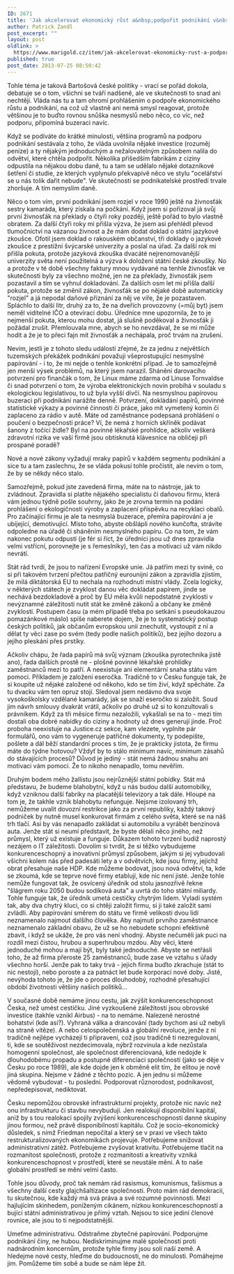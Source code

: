 ```yaml
---
ID: 2671
title: 'Jak akcelerovat ekonomický růst a&nbsp;podpořit podnikání v&nbsp;Česku'
author: Patrick Zandl
post_excerpt: ""
layout: post
oldlink: >
  https://www.marigold.cz/item/jak-akcelerovat-ekonomicky-rust-a-podporit-podnikani-v-cesku
published: true
post_date: 2013-07-25 08:50:42
---
```

<p>Tohle téma je taková Bartošová české politiky - vrací se pořád dokola, debatuje se o tom, všichni se tváří nadšeně, ale ve skutečnosti to snad ani nechtějí. Vláda nás tu a tam ohromí prohlášením o podpoře ekonomického růstu a podnikání, na což už vlastně ani nemá smysl reagovat, protože většinou je to buďto rovnou snůška nesmyslů nebo něco, co víc, než podporu, připomíná buzeraci navíc.</p>

<!--more-->

<p>Když se podíváte do krátké minulosti, většina programů na podporu podnikání sestávala z toho, že vláda uvolnila nějaké investice (rozuměj peníze) a ty nějakým jednoduchým a nežalovatelným způsobem nalila do odvětví, které chtěla podpořit. Několika přišedším fabrikám z ciziny odpustila na nějakou dobu daně, tu a tam se udělalo nějaké dotazníkové šetření či studie, ze kterých vyplynulo překvapivě něco ve stylu "ocelářství se u nás tolik dařit nebude". Ve skutečnosti se podnikatelské prostředí trvale zhoršuje. A tím nemyslím daně.</p>
<p>Něco o tom vím, první podnikání jsem rozjel v roce 1990 ještě na živnosťák sestry kamaráda, který získala na počkání. Když jsem si pořizoval já svůj první živnosťák na překlady o čtyři roky později, ještě pořád to bylo vlastně obratem. Za další čtyři roky mi přišla výzva, že jsem asi přehlédl převod tlumočnictví na vázanou živnost a že mám dodat doklad o státní jazykové zkoušce. Ofotil jsem doklad o rakouském občanství, tři doklady o jazykové zkoušce z prestižní švýcarské univerzity a poslal na úřad. Za další rok mi přišla pokuta, protože jazyková zkouška dvacáté nejrenomovanější univerzity světa není použitelná a výzva k doložení státní české zkoušky. No a protože v té době všechny faktury mnou vydávané na tenhle živnosťák ve skutečnosti byly za všechno možné, jen ne za překlady, živnosťák jsem pozastavil a tím se vyhnul dokladování. Za dalších osm let mi přišla další pokuta, protože se změnil zákon, živnosťák se po nějaké době automaticky "rozjel" a já nepodal daňové přiznání za něj ve víře, že je pozastaven. Spláchlo to další litr, druhý za to, že na dveřích provozovny (=můj byt) jsem neměl viditelné IČO a otevírací dobu. Úřednice mne upozornila, že to je nejmenší pokuta, kterou mohu dostat, já slušně poděkoval a živnosťák ji požádal zrušit. Přemlouvala mne, abych se ho nevzdával, že se mi může hodit a že je to přeci fajn mít živnosťák a nechápala, proč trvám na zrušení.</p>
<p>Nevím, jestli je z tohoto sledu událostí zřejmé, že za jednu z největších tuzemských překážek podnikání považuji všeprostupující nesmyslné papírování - i to, že mi nejde o tenhle konkrétní případ. Je to samozřejmě jen menší výsek problémů, na který jsem narazil. Shánění darovacího potvrzení pro finančák o tom, že Linux máme zdarma od Linuse Tornvaldse či snad potvrzení o tom, že výroba elektronických novin probíhá v souladu s ekologickou legislativou, to už byla vyšší dívčí. Na nesmyslnou papírovou buzeraci při podnikání narážíte denně. Potvrzení, dokládání papírů, povinné statistické výkazy a povinné činnosti či práce, jako mít vymetený komín či zaplaceno za rádio v autě. Máte od zaměstnance podepsaná prohlášení o poučení o bezpečnosti práce? Ví, že nemá z horních skříněk podávat šanony z točící židle? Byl na povinné lékařské prohlídce, ačkoliv veškerá zdravotní rizika ve vaší firmě jsou obtisknutá klávesnice na obličeji při prospané poradě?</p>
<p>Nové a nové zákony vyžadují mraky papírů v každém segmentu podnikání a sice tu a tam zaslechnu, že se vláda pokusí tohle pročistit, ale nevím o tom, že by se někdy něco stalo.</p>
<p>Samozřejmě, pokud jste zavedená firma, máte na to nástroje, jak to zvládnout. Zpravidla si platíte nějakého specialistu či daňovou firmu, která vám jednou týdně pošle souhrny, jako že je zrovna termín na podání prohlášení o ekologičnosti výroby a zaplacení příspěvku na recyklaci obalů. Pro začínající firmu je ale ta nesmyslá buzerace, přemíra papírování a je ubíjející, demotivující. Místo toho, abyste obšlápli nového kunčofta, strávíte odpoledne na úřadě či sháněním nesmyslného papíru. Co na tom, že vám nakonec pokutu odpustí (je fér si říct, že úředníci jsou už dnes zpravidla velmi vstřícní, porovnejte je s řemeslníky), ten čas a motivaci už vám nikdo nevrátí.</p>
<p>Stát rád tvrdí, že jsou to nařízení Evropské unie. Já patřím mezi ty svině, co si při takovém tvrzení přečtou patřičný eurounijní zákon a zpravidla zjistím, že milá diktátorská EU to nechala na rozhodnutí místní vlády. Zcela logicky, v některých státech je zvyklost danou věc dokládat papírem, jinde se nechává bezdokladově a proč by EU měla kvůli nepodstatné zvyklosti v nevýznamné záležitosti nutit stát ke změně zákonů a občany ke změně zvyklostí. Postupem času (a mém případě třeba po setkání s pseudokauzou pomazánkové máslo) spíše naberete dojem, že je to systematický postup českých politiků, jak občanům evropskou unii znechutit, vystoupit z ní a dělat ty věci zase po svém (tedy podle našich politiků), bez jejího dozoru a jejího pleskání přes prstíky.</p>
<p>Ačkoliv chápu, že řada papírů má svůj význam (zkouška pyrotechnika jistě ano), řada dalších prostě ne - plošné povinné lékařské prohlídky zaměstnanců mezi to patří. A neexistuje ani elementární snaha státu vám pomoci. Příkladem je založení eseročka. Tradičně to v Česku funguje tak, že si koupíte už nějaké založené od někoho, kdo se tím živí, když spěcháte. Za tu dvacku vám ten opruz stojí. Sledoval jsem nedávno dva svoje vysokoškolsky vzdělané kamarády, jak se snaží eseročko si založit. Soud jim návrh smlouvy dvakrát vrátil, ačkoliv po druhé už si to konzultovali s právníkem. Když za tři měsíce firmu nezaložili, vykašlali se na to - mezi tím dostali oba dobré nabídky do ciziny a hodnoty už dnes generují jinde. Proč proboha neexistuje na Justice.cz sekce, kam vlezete, vyplníte pár formulářů, ono vám to vygeneruje patřičné dokumenty, ty podepíšte, pošlete a dál běží standardní proces s tím, že je prakticky jistota, že firmu máte do týdne hotovou? Vždyť by to stálo minimum navíc, minimum zásahů do stávajících procesů? Důvod je jediný - stát nemá žádnou snahu ani motivaci vám pomoci. Že to nikoho nenapadlo, tomu nevěřím.</p>
<p>Druhým bodem mého žallistu jsou nejrůznější státní pobídky. Stát má představu, že budeme blahobytní, když u nás budou další automobilky, když vzniknou další fabriky na placatější televizory a tak dále. Hloupé na tom je, že takhle vznik blahobytu nefunguje. Nejsme izolovaný trh, nemůžeme uvalit dovozní restrikce jako za první republiky, každý takový podniček by nutně musel konkurovat firmám z celého světa, které se na náš trh tlačí. Asi by vás nenapadlo zakládat si automobilu a vyrábět benzinová auta. Jenže stát si neumí představit, že byste dělali něco jiného, než průmysl, který už existuje a funguje. Důkazem tohoto tvrzení budiž naprostý nezájem o IT záležitosti. Dovolím si tvrdit, že si těžko vybudujeme konkurenceschopný a inovativní průmysl způsobem, jakým si jej vybudovali všichni kolem nás před padesáti lety a v odvětvích, kde jsou firmy, jejichž obrat přesahuje naše HDP. Kde můžeme bodovat, jsou nová odvětví, ta, kde se zkoumá, kde se teprve nové firmy etablují, kde nic není jisté. Jenže tohle nemůže fungovat tak, že osvícený úředník od stolu jasnozřivě řekne "šlágrem roku 2050 budou sodíková auta" a uvrtá do toho státní miliardy. Tohle funguje tak, že úředník umetá cestičky chytrým lidem. Vyladí systém tak, aby dva chytrý kluci, co si chtěji založit firmu, si ji také založit sami zvládli. Aby papírování směrem do státu ve firmě velikosti dvou lidí neznamenalo najmout dalšího člověka. Aby najmutí prvního zaměstnance neznamenalo základní obavu, že už se ho nebudete schopni efektivně zbavit, i když se ukáže, že pro vás není vhodný. Abyste nečuměli jak puci na rozdíl mezi čistou, hrubou a superhrubou mzdou. Aby věci, které jednoduché mohou a mají být, byly také jednoduché. Abyste se netřásli toho, že až firma přeroste 25 zaměstnanců, bude zase ve vztahu s úřady všechno horší. Jenže pak to taky trvá - jejich firma buďto zkrachuje (stát to nic nestojí), nebo poroste a za patnáct let bude korporací nové doby. Jistě, nevýhoda tohoto je, že jde o proces dlouhodobý, rozhodně přesahující období životnosti většiny našich politiků...</p>
<p>V současné době nemáme jinou cestu, jak zvýšit konkurenceschopnost Česka, než umést cestičku. Jiné vyzkoušené záležitosti jsou obrovské investice (takhle vznikl Airbus) - na to nemáme. Nalezené nerostné bohatství (kde asi?). Vyhraná válka a drancování (tady bychom asi už nebyli na straně vítěze). A nebo celospolečenská a globální revoluce, jenže z ní tradičně nejlépe vycházejí ti připravení, což jsou tradičně ti nezregulovaní, ti, kde se soutěživost nezdecimovala, nýbrž rozvinula a kde nezůstala homogenní společnost, ale společnost diferenciovaná, kde nedojde k dlouhodobému propadu a postupné diferenciaci společnosti (jako se děje v Česku po roce 1989), ale kde dojde jen k obměně elit tím, že elitou je nově jiná skupina. Nejsme v žádné z těchto pozic. A jen jednu si můžeme vědomě vybudovat - tu poslední. Podporovat různorodost, podnikavost, nepředepisovat, nediktovat. </p>
<p>Česku nepomůžou obrovské infrastrukturní projekty, protože nic navíc než onu infrastrukturu či stavbu nevybudují. Jen realokují disponibilní kapitál, aniž by s tou realokací spojily zvýšení konkurenceschopnosti danné skupiny jinou formou, než právě disponibilností kapitálu. Což je socio-ekonomický důsledek, s nímž Friedman nepočítal a který se v praxi ve všech takto restrukturalizovaných ekonomikách projevuje. Potřebujeme snižovat administrativní zátěž. Potřebujeme zvyšovat krativitu. Potřebujeme tlačit na rozmanitost společnosti, protože z rozmanitosti a kreativity vzniká konkurenceschopnost v prostředí, které se neustále mění. A to naše globální prostředí se mění velmi často.</p>
<p>Tohle jsou důvody, proč tak nemám rád rasismus, komunismus, fašismus a všechny další cesty glajchšaltizace společnosti. Proto mám rád demokracii, tu skutečnou, kde každý má svá práva a své rozumné povinnosti. Mezi hajlujícím skinhedem, poníženým cikánem, nízkou konkurenceschopností a bující státní administrativou je přímý vztah. Nejsou to sice jediní členové rovnice, ale jsou to ti nejpodstatnější.</p>
<p>Umeťme administrativu. Odstraňme zbytečné papírování. Podporujme podnikání činy, ne hubou. Nediskriminujme malé společnosti proti nadnárodním koncernům, protože tyhle firmy jsou solí naší země. A hledejme nové cesty, hleďme do budoucnosti, ne do minulosti. Pomáhejme jim. Pomůžeme tím sobě a bude se nám lépe žít.</p>